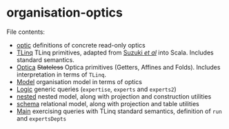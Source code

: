 # organisation-optics

File contents:
* [optic](optic.scala) definitions of concrete read-only optics
* [TLinq](TLinq.scala) TLinq primitives, adapted from [Suzuki *et
  al*](http://delivery.acm.org/10.1145/2850000/2847542/p37-suzuki.pdf?ip=163.117.202.191&id=2847542&acc=ACTIVE%20SERVICE&key=DD1EC5BCF38B3699%2EAFCE2F3122C4D47C%2E4D4702B0C3E38B35%2E4D4702B0C3E38B35&__acm__=1558963736_003ff4ea03d9b9a4676fc12d88bf8d0d)
  into Scala. Includes standard semantics.
* [Optica](Optica.scala) ~~Stateless~~ Optica primitives (Getters, Affines and
  Folds). Includes interpretation in terms of `TLinq`.
* [Model](Model.scala) organisation model in terms of optics
* [Logic](Logic.scala) generic queries (`expertise`, `experts` and `experts2`)
* [nested](nested.scala) nested model, along with projection and construction
  utilities
* [schema](schema.scala) relational model, along with projection and table
  utilities
* [Main](Main.scala) exercising queries with TLinq standard semantics,
  definition of `run` and `expertsDepts`

